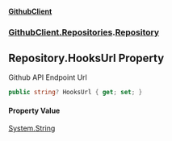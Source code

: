 #### [GithubClient](index 'index')
### [GithubClient.Repositories](GithubClient.Repositories 'GithubClient.Repositories').[Repository](GithubClient.Repositories.Repository 'GithubClient.Repositories.Repository')

## Repository.HooksUrl Property

Github API Endpoint Url

```csharp
public string? HooksUrl { get; set; }
```

#### Property Value
[System.String](https://docs.microsoft.com/en-us/dotnet/api/System.String 'System.String')